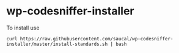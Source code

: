 # wp-codesniffer-installer

To install use
```
curl https://raw.githubusercontent.com/saucal/wp-codesniffer-installer/master/install-standards.sh | bash
```
